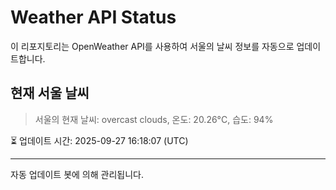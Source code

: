 
# Weather API Status

이 리포지토리는 OpenWeather API를 사용하여 서울의 날씨 정보를 자동으로 업데이트합니다.

## 현재 서울 날씨
> 서울의 현재 날씨: overcast clouds, 온도: 20.26°C, 습도: 94%

⏳ 업데이트 시간: 2025-09-27 16:18:07 (UTC)

---
자동 업데이트 봇에 의해 관리됩니다.
